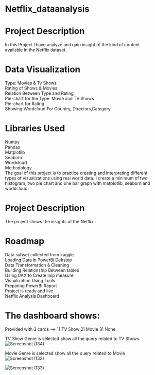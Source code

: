 # Netflix_dataanalysis

# Project Description
In this Project I have analyze and gain insight of the kind of content available in the Netflix dataset.

# Data Visualization
Type: Movies & Tv Shows<br>
Rating of Shows & Movies<br>
Relation Between Type and Rating<br>
Pie-chart for the Type: Movie and TV Shows<br>
Pie-chart for Rating<br>
Showing Wordcloud For Country, Directors,Category<br>

# Libraries Used
Numpy<br>
Pandas<br>
Matplotlib<br>
Seaborn<br>
Wordcloud<br>
Methodology<br>
The goal of this project is to practice creating and interpreting different types of visualizations using real world data. I create a minimum of two histogram, two pie chart and one bar graph with matplotlib, seaborn and worldcloud.

# Project Description
The project shows the insights of the Netflix .

# Roadmap
Data subset collected from kaggle.<br>
Loading Data in PowerBi Dekstop<br>
Data Transformation & Cleaning<br>
Building Relationship Between tables<br>
Using DAX to Create Imp measure<br>
Visualization Using Tools<br>
Preparing PowerBi Report<br>
Project is ready and live<br>
Netflix Analysis Dashboard<br>

# The dashboard shows:

Provided with 3 cards --> 1] TV Show 2] Movie 3] None

TV Show Genre is selected show all the query related to TV Shows
![Screenshot (134)](https://github.com/bhaskarr103/Netflix_dataanalysis/assets/123258478/e2332aec-28a7-4d39-a127-0fb13e855c19)

Movie Genre is selected show all the query related to Movie
![Screenshot (132)](https://github.com/bhaskarr103/Netflix_dataanalysis/assets/123258478/01855c0f-5637-4018-a8e6-43225ee630ba)


![Screenshot (133)](https://github.com/bhaskarr103/Netflix_dataanalysis/assets/123258478/01855c0f-5637-4018-a8e6-43225ee630ba)


